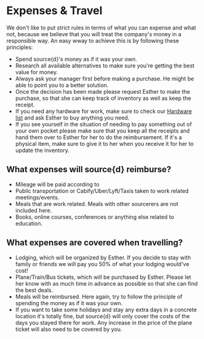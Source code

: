 # Expenses & Travel

We don't like to put strict rules in terms of what you can expense and what not, because we believe that you will treat the company's money in a responsible way. An easy wway to achieve this is by following these principles:<br>
* Spend source{d}'s money as if it was your own.
* Research all available alternatives to make sure you're getting the best value for money.
* Always ask your manager first before making a purchase. He might be able to point you to a better solution.
* Once the decision has been made please request Esther to make the purchase, so that she can keep track of inventory as well as keep the receipt.
* If you need any hardware for work, make sure to check our [Hardware list](https://github.com/src-d/guide/blob/master/general/available_hardware.md) and ask Esther to buy anything you need.
* If you see yourself in the situation of needing to pay something out of your own pocket please make sure that you keep all the receipts and hand them over to Esther for her to do the reimbursement. If it's a physical item, make sure to give it to her when you receive it for her to update the inventory.
  
## What expenses will source{d} reimburse?
* Mileage will be paid according to
* Public transportation or Cabify/Uber/Lyft/Taxis taken to work related meetings/events.
* Meals that are work related. Meals with other sourcerers are not included here.
* Books, online courses, conferences or anything else related to education.

## What expenses are covered when travelling?
* Lodging, which will be organized by Esther. If you decide to stay with family or friends we will pay you 50% of what your lodging would've cost!
* Plane/Train/Bus tickets, which will be purchased by Esther. Please let her know with as much time in advance as possible so that she can find the best deals.
* Meals will be reimbursed. Here again, try to follow the principle of spending the money as if it was your own.
* If you want to take some holidays and stay any extra days in a concrete location it's totally fine, but source{d} will only cover the costs of the days you stayed there for work. Any increase in the price of the plane ticket will also need to be covered by you.
